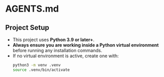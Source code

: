 # AGENTS.md

## Project Setup
- This project uses **Python 3.9 or later+**.
- **Always ensure you are working inside a Python virtual environment** before running any installation commands.
- If no virtual environment is active, create one with:
  ```bash
  python3 -m venv .venv
  source .venv/bin/activate 
```
